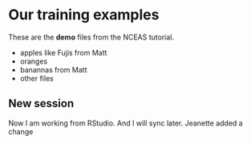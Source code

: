 # Our training examples

These are the **demo** files from the NCEAS tutorial.

- apples like Fujis from Matt
- oranges
- banannas from Matt
- other files

## New session

Now I am working from RStudio.  And I will sync later.
Jeanette added a change
